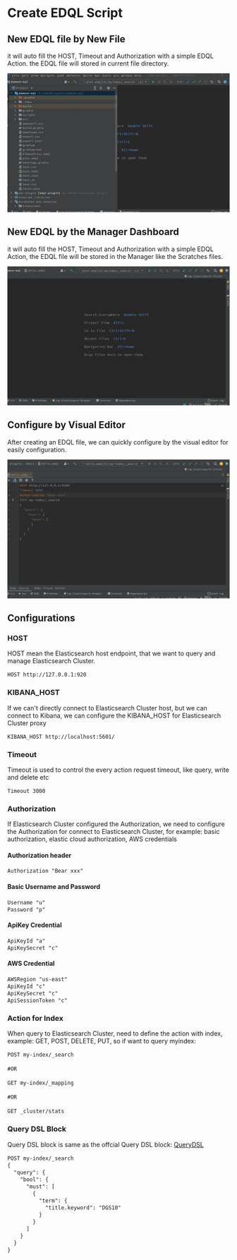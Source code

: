 # Create EDQL Script

## New EDQL file by New File

it will auto fill the HOST, Timeout and Authorization with a simple EDQL Action. the EDQL file will stored in current file directory.

![](../.gitbook/assets/new-edql-by-file.gif)

## New EDQL by the Manager Dashboard

it will auto fill the HOST, Timeout and Authorization with a simple EDQL Action, the EDQL file will be stored in the Manager like the Scratches files.

![](../.gitbook/assets/new-edql-by-manager.gif)

## Configure by Visual Editor

After creating an EDQL file, we can quickly configure by the visual editor for easily configuration.&#x20;

![](../.gitbook/assets/configure-by-dashboard.gif)

## Configurations

### HOST

HOST mean the Elasticsearch host endpoint, that we want to query and manage Elasticsearch Cluster.

```
HOST http://127.0.0.1:920
```

### KIBANA\_HOST

If we can't directly connect to Elasticsearch Cluster host, but we can connect to Kibana, we can configure the KIBANA\_HOST for Elasticsearch Cluster proxy

```
KIBANA_HOST http://localhost:5601/
```

### Timeout

Timeout is used to control the every action request timeout, like query, write and delete etc

```
Timeout 3000
```

### Authorization

If Elasticsearch Cluster configured the Authorization, we need to configure the Authorization for connect to Elasticsearch Cluster, for example: basic authorization, elastic cloud authorization, AWS credentials

#### Authorization header

```
Authorization "Bear xxx"
```

#### Basic Username and Password

```
Username "u"
Password "p"
```

#### ApiKey Credential

```
ApiKeyId "a"
ApiKeySecret "c"
```

#### AWS Credential

```
AWSRegion "us-east"
ApiKeyId "c"
ApiKeySecret "c"
ApiSessionToken "c"
```

### Action for Index

When query to Elasticsearch Cluster, need to define the action with index, example: GET, POST, DELETE, PUT, so if want to query myindex:

```
POST my-index/_search

#OR

GET my-index/_mapping

#OR

GET _cluster/stats
```

### Query DSL Block

Query DSL block is same as the offcial Query DSL block: [QueryDSL](https://www.elastic.co/guide/en/elasticsearch/reference/current/query-dsl.html)

```
POST my-index/_search
{
  "query": {
    "bool": {
      "must": [
        {
          "term": {
            "title.keyword": "DGS10"
          }
        }
      ]
    }
  }
}
```

